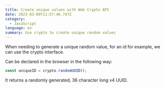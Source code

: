 ```yaml
---
title: Create unique values with Web Crypto API
date: 2023-03-09T11:57:46.747Z
category:
  - JavaScript
language: en
summary: Use crypto to create unique random values
---
```


When needing to generate a unique random value, for an id for example, we can use the crypto interface.

Can be declared in the browser in the following way:

```javascript
const uniqueID = crypto.randomUUID();
```

It returns a randomly generated, 36 character long v4 UUID.
